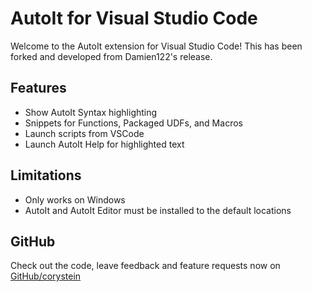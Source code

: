 # AutoIt for Visual Studio Code

Welcome to the AutoIt extension for Visual Studio Code! This has been forked 
and developed from Damien122's release.

## Features

* Show AutoIt Syntax highlighting
* Snippets for Functions, Packaged UDFs, and Macros
* Launch scripts from VSCode
* Launch AutoIt Help for highlighted text 

## Limitations
* Only works on Windows
* AutoIt and AutoIt Editor must be installed to the default locations


## GitHub
Check out the code, leave feedback and feature requests now on [GitHub/corystein](https://github.com/corystein/AutoIt-VSCode)
